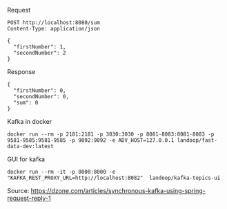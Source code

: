Request

```http request
POST http://localhost:8080/sum
Content-Type: application/json

{
  "firstNumber": 1,
  "secondNumber": 2
}
```

Response

```http response
{
  "firstNumber": 0,
  "secondNumber": 0,
  "sum": 0
}
```

Kafka in docker

```
docker run --rm -p 2181:2181 -p 3030:3030 -p 8081-8083:8081-8083 -p 9581-9585:9581-9585 -p 9092:9092 -e ADV_HOST=127.0.0.1 landoop/fast-data-dev:latest
```

GUI for kafka

```
docker run --rm -it -p 8000:8000 -e "KAFKA_REST_PROXY_URL=http://localhost:8082"  landoop/kafka-topics-ui
```

Source: https://dzone.com/articles/synchronous-kafka-using-spring-request-reply-1